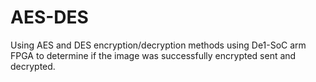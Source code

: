 # AES-DES
Using AES and DES encryption/decryption methods using De1-SoC arm FPGA to determine if the image was successfully encrypted sent and decrypted.
